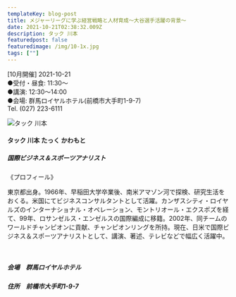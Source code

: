 ```yaml
---
templateKey: blog-post
title: メジャーリーグに学ぶ経営戦略と人材育成～大谷選手活躍の背景～
date: 2021-10-21T02:38:32.009Z
description: タック 川本
featuredpost: false
featuredimage: /img/10-1x.jpg
tags: [""]
---
```

\[10月開催] 2021-10-21 \
●受付・昼食: 11:30〜 \
●講演: 12:30〜14:00 \
●会場: 群馬ロイヤルホテル(前橋市大手町1-9-7)\
Tel. (027) 223-6111 

![タック 川本](/img/10-1x.jpg "タック 川本 たっく かわもと")

#### タック 川本 たっく かわもと

##### 国際ビジネス＆スポーツアナリスト

《プロフィール》

東京都出身。1966年、早稲田大学卒業後、南米アマゾン河で探検、研究生活をおくる。米国にてビジネスコンサルタントとして活躍。カンザスシティ・ロイヤルズのインターナショナル・オペレーション、モントリオール・エクスポズを経て、99年、ロサンゼルス・エンゼルスの国際編成に移籍。2002年、同チームのワールドチャンピオンに貢献、チャンピオンリングを所持。現在、日米で国際ビジネス＆スポーツアナリストとして、講演、著述、テレビなどで幅広く活躍中。

<br />

##### 会場　群馬ロイヤルホテル

##### 住所　前橋市大手町1-9-7